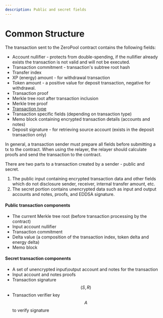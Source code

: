 ```yaml
---
description: Public and secret fields
---
```


# Common Structure

The transaction sent to the ZeroPool contract contains the following fields:

* Account nullifier - protects from double-spending, if the nullifier already exists the transaction is not valid and will not be executed.
* Transaction commitment - transaction's subtree root hash
* Transfer index
* XP (energy) amount - for withdrawal transaction
* Token amount - a positive value for deposit transaction, negative for withdrawal.
* Transaction proof
* Merkle tree root after transaction inclusion
* Merkle tree proof
* [Transaction type](transaction-types.md)
* Transaction specific fields (depending on transaction type)
* Memo block containing encrypted transaction details (accounts and notes)
* Deposit signature - for retrieving source account (exists in the deposit transaction only)

In general, a transaction sender must prepare all fields before submitting a tx to the contract. When using the relayer, the relayer should calculate proofs and send the transaction to the contract.

There are two parts to a transaction created by a sender -  public and secret.&#x20;

1. The public input containing encrypted transaction data and other fields which do not disclosure sender, receiver, internal transfer amount, etc.
2. The secret portion contains unencrypted data such as input and output accounts and notes, proofs, and EDDSA signature.

#### Public transaction components

* The current Merkle tree root (before transaction processing by the contract)
* Input account nullifier
* Transaction commitment
* Delta value (a composition of the transaction index, token delta and energy delta)
* Memo block

#### Secret transaction components

* A set of unencrypted input\output account and notes for the transaction
* Input account and notes proofs
* Transaction signature $$(S, R)$$
* Transaction verifier key $$A$$ to verify signature



